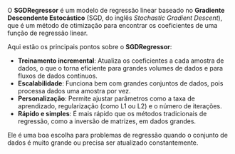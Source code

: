 O **SGDRegressor** é um modelo de regressão linear baseado no **Gradiente Descendente Estocástico** (SGD, do inglês *Stochastic Gradient Descent*), que é um método de otimização para encontrar os coeficientes de uma função de regressão linear.

Aqui estão os principais pontos sobre o **SGDRegressor**:

- **Treinamento incremental**: Atualiza os coeficientes a cada amostra de dados, o que o torna eficiente para grandes volumes de dados e para fluxos de dados contínuos.
- **Escalabilidade**: Funciona bem com grandes conjuntos de dados, pois processa dados uma amostra por vez.
- **Personalização**: Permite ajustar parâmetros como a taxa de aprendizado, regularização (como L1 ou L2) e o número de iterações.
- **Rápido e simples**: É mais rápido que os métodos tradicionais de regressão, como a inversão de matrizes, em dados grandes.

Ele é uma boa escolha para problemas de regressão quando o conjunto de dados é muito grande ou precisa ser atualizado constantemente.
